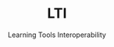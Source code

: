 ---
title: LTI
subtitle: Learning Tools Interoperability
standard_id: LTI 1.3
type: interoperability
last_updated: 2019
rationale: "LTI is used widely within the education sector"
purpose: "The IMS Learning Tools Interoperability (LTI)® specification allows Learning Management Systems (LMS) or platforms to integrate remote tools and content in a standard way."
license: Copyright © 2023 IMS Global Learning Consortium, Inc.
owner: 1EdTech (formerly IMS Global Learning Consortium, Inc.)
standard_url: https://www.imsglobal.org/spec/lti/v1p3/
---